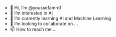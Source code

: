 - 👋 Hi, I’m @youssefamro1
- 👀 I’m interested in AI
- 🌱 I’m currently learning AI and Machine Learning 
- 💞️ I’m looking to collaborate on ...
- 📫 How to reach me ...

<!---
youssefamro1/youssefamro1 is a ✨ special ✨ repository because its `README.md` (this file) appears on your GitHub profile.
You can click the Preview link to take a look at your changes.
--->
